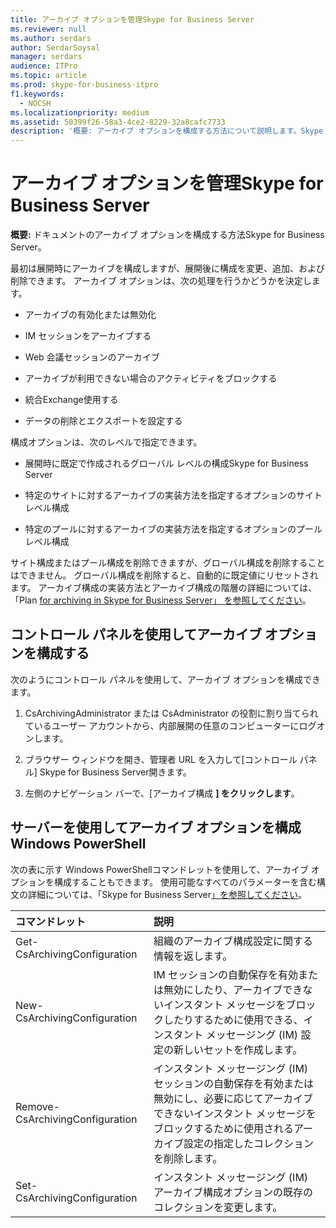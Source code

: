 ```yaml
---
title: アーカイブ オプションを管理Skype for Business Server
ms.reviewer: null
ms.author: serdars
author: SerdarSoysal
manager: serdars
audience: ITPro
ms.topic: article
ms.prod: skype-for-business-itpro
f1.keywords:
  - NOCSH
ms.localizationpriority: medium
ms.assetid: 50399f26-58a3-4ce2-8229-32a8cafc7733
description: '概要: アーカイブ オプションを構成する方法について説明します。Skype for Business Server。'
---
```


# <a name="manage-archiving-options-in-skype-for-business-server"></a>アーカイブ オプションを管理Skype for Business Server

**概要:** ドキュメントのアーカイブ オプションを構成する方法Skype for Business Server。
  
最初は展開時にアーカイブを構成しますが、展開後に構成を変更、追加、および削除できます。 アーカイブ オプションは、次の処理を行うかどうかを決定します。 
  
- アーカイブの有効化または無効化
    
- IM セッションをアーカイブする
    
- Web 会議セッションのアーカイブ
    
- アーカイブが利用できない場合のアクティビティをブロックする
    
- 統合Exchange使用する
    
- データの削除とエクスポートを設定する
    
構成オプションは、次のレベルで指定できます。
  
- 展開時に既定で作成されるグローバル レベルの構成Skype for Business Server
    
- 特定のサイトに対するアーカイブの実装方法を指定するオプションのサイト レベル構成
    
- 特定のプールに対するアーカイブの実装方法を指定するオプションのプール レベル構成
    
サイト構成またはプール構成を削除できますが、グローバル構成を削除することはできません。 グローバル構成を削除すると、自動的に既定値にリセットされます。 アーカイブ構成の実装方法とアーカイブ構成の階層の詳細については、「Plan [for archiving in Skype for Business Server」 を参照してください](../../plan-your-deployment/archiving/archiving.md)。
  
## <a name="configure-archiving-options-by-using-the-control-panel"></a>コントロール パネルを使用してアーカイブ オプションを構成する

次のようにコントロール パネルを使用して、アーカイブ オプションを構成できます。
  
1. CsArchivingAdministrator または CsAdministrator の役割に割り当てられているユーザー アカウントから、内部展開の任意のコンピューターにログオンします。 
    
2. ブラウザー ウィンドウを開き、管理者 URL を入力して[コントロール パネル] Skype for Business Server開きます。 
    
3. 左側のナビゲーション バーで、[アーカイブ構成 **] をクリックします**。
    
## <a name="configure-archiving-options-by-using-windows-powershell"></a>サーバーを使用してアーカイブ オプションを構成Windows PowerShell

次の表に示す Windows PowerShellコマンドレットを使用して、アーカイブ オプションを構成することもできます。 使用可能なすべてのパラメーターを含む構文の詳細については、「Skype for Business Server[」を参照してください](../management-shell.md)。
  

|**コマンドレット**|**説明**|
|:-----|:-----|
|Get-CsArchivingConfiguration  <br/> |組織のアーカイブ構成設定に関する情報を返します。  <br/> |
|New-CsArchivingConfiguration  <br/> |IM セッションの自動保存を有効または無効にしたり、アーカイブできないインスタント メッセージをブロックしたりするために使用できる、インスタント メッセージング (IM) 設定の新しいセットを作成します。  <br/> |
|Remove-CsArchivingConfiguration  <br/> |インスタント メッセージング (IM) セッションの自動保存を有効または無効にし、必要に応じてアーカイブできないインスタント メッセージをブロックするために使用されるアーカイブ設定の指定したコレクションを削除します。  <br/> |
|Set-CsArchivingConfiguration  <br/> |インスタント メッセージング (IM) アーカイブ構成オプションの既存のコレクションを変更します。  <br/> |
